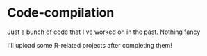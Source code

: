 # Code-compilation
Just a bunch of code that I've worked on in the past. Nothing fancy

I'll upload some R-related projects after completing them!
